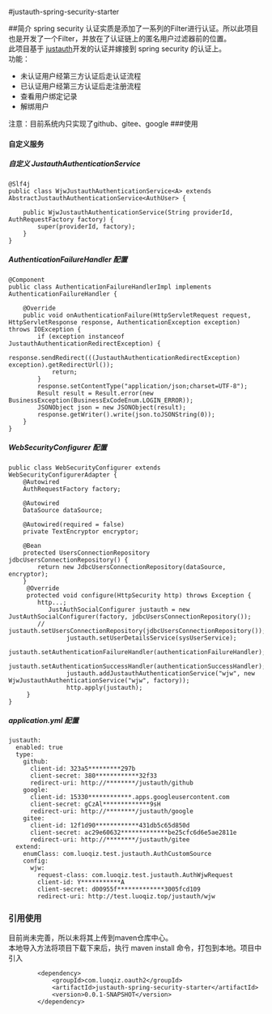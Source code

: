 #justauth-spring-security-starter

##简介
spring security 认证实质是添加了一系列的Filter进行认证。所以此项目也是开发了一个Filter，并放在了认证链上的匿名用户过滤器前的位置。<br/>
此项目基于 <a href="https://github.com/justauth/JustAuth">justauth</a>开发的认证并嫁接到 spring security 的认证上。<br/>
功能：
    <ul>
        <li>未认证用户经第三方认证后走认证流程</li>
        <li>已认证用户经第三方认证后走注册流程</li>
        <li>查看用户绑定记录</li>
        <li>解绑用户</li>
    </ul>
    注意：目前系统内只实现了github、gitee、google
###使用
#### 自定义服务

##### 自定义 JustauthAuthenticationService
```
@Slf4j
public class WjwJustauthAuthenticationService<A> extends AbstractJustauthAuthenticationService<AuthUser> {

    public WjwJustauthAuthenticationService(String providerId, AuthRequestFactory factory) {
        super(providerId, factory);
    }
}
```

##### AuthenticationFailureHandler 配置
```
@Component
public class AuthenticationFailureHandlerImpl implements AuthenticationFailureHandler {

    @Override
    public void onAuthenticationFailure(HttpServletRequest request, HttpServletResponse response, AuthenticationException exception) throws IOException {
        if (exception instanceof JustauthAuthenticationRedirectException) {
            response.sendRedirect(((JustauthAuthenticationRedirectException) exception).getRedirectUrl());
            return;
        }
        response.setContentType("application/json;charset=UTF-8");
        Result result = Result.error(new BusinessException(BusinessExCodeEnum.LOGIN_ERROR));
        JSONObject json = new JSONObject(result);
        response.getWriter().write(json.toJSONString(0));
    }
}
```
##### WebSecurityConfigurer 配置
```
public class WebSecurityConfigurer extends WebSecurityConfigurerAdapter {
    @Autowired
    AuthRequestFactory factory;

    @Autowired
    DataSource dataSource;

    @Autowired(required = false)
    private TextEncryptor encryptor;
    
    @Bean
    protected UsersConnectionRepository jdbcUsersConnectionRepository() {
        return new JdbcUsersConnectionRepository(dataSource, encryptor);
    }
     @Override
     protected void configure(HttpSecurity http) throws Exception {
        http...;
           JustAuthSocialConfigurer justauth = new JustAuthSocialConfigurer(factory, jdbcUsersConnectionRepository());
        //        justauth.setUsersConnectionRepository(jdbcUsersConnectionRepository());
                justauth.setUserDetailsService(sysUserService);
                justauth.setAuthenticationFailureHandler(authenticationFailureHandler);
                justauth.setAuthenticationSuccessHandler(authenticationSuccessHandler);
                justauth.addJustauthAuthenticationService("wjw", new WjwJustauthAuthenticationService("wjw", factory));
                http.apply(justauth);
     }
}
```

##### application.yml 配置
```
justauth:
  enabled: true
  type:
    github:
      client-id: 323a5*********297b
      client-secret: 380************32f33
      redirect-uri: http://********/justauth/github
    google:
      client-id: 15330************.apps.googleusercontent.com
      client-secret: gCzAl*************9sH
      redirect-uri: http://********/justauth/google
    gitee:
      client-id: 12f1d90************431db5c65d850d
      client-secret: ac29e60632*************be25cfc6d6e5ae2811e
      redirect-uri: http://********/justauth/gitee
  extend:
    enumClass: com.luoqiz.test.justauth.AuthCustomSource
    config:
      wjw:
        request-class: com.luoqiz.test.justauth.AuthWjwRequest
        client-id: Y***********A
        client-secret: d00955f*************3005fcd109
        redirect-uri: http://test.luoqiz.top/justauth/wjw
```

### 引用使用
 目前尚未完善，所以未将其上传到maven仓库中心。<br/>
 本地导入方法将项目下载下来后，执行 maven install 命令，打包到本地。项目中引入
```
        <dependency>
            <groupId>com.luoqiz.oauth2</groupId>
            <artifactId>justauth-spring-security-starter</artifactId>
            <version>0.0.1-SNAPSHOT</version>
        </dependency>
```


